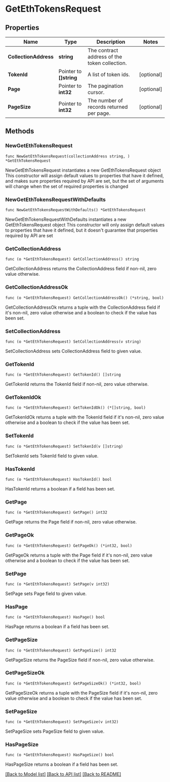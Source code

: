 # GetEthTokensRequest

## Properties

Name | Type | Description | Notes
------------ | ------------- | ------------- | -------------
**CollectionAddress** | **string** | The contract address of the token collection. | 
**TokenId** | Pointer to **[]string** | A list of token ids. | [optional] 
**Page** | Pointer to **int32** | The pagination cursor. | [optional] 
**PageSize** | Pointer to **int32** | The number of records returned per page. | [optional] 

## Methods

### NewGetEthTokensRequest

`func NewGetEthTokensRequest(collectionAddress string, ) *GetEthTokensRequest`

NewGetEthTokensRequest instantiates a new GetEthTokensRequest object
This constructor will assign default values to properties that have it defined,
and makes sure properties required by API are set, but the set of arguments
will change when the set of required properties is changed

### NewGetEthTokensRequestWithDefaults

`func NewGetEthTokensRequestWithDefaults() *GetEthTokensRequest`

NewGetEthTokensRequestWithDefaults instantiates a new GetEthTokensRequest object
This constructor will only assign default values to properties that have it defined,
but it doesn't guarantee that properties required by API are set

### GetCollectionAddress

`func (o *GetEthTokensRequest) GetCollectionAddress() string`

GetCollectionAddress returns the CollectionAddress field if non-nil, zero value otherwise.

### GetCollectionAddressOk

`func (o *GetEthTokensRequest) GetCollectionAddressOk() (*string, bool)`

GetCollectionAddressOk returns a tuple with the CollectionAddress field if it's non-nil, zero value otherwise
and a boolean to check if the value has been set.

### SetCollectionAddress

`func (o *GetEthTokensRequest) SetCollectionAddress(v string)`

SetCollectionAddress sets CollectionAddress field to given value.


### GetTokenId

`func (o *GetEthTokensRequest) GetTokenId() []string`

GetTokenId returns the TokenId field if non-nil, zero value otherwise.

### GetTokenIdOk

`func (o *GetEthTokensRequest) GetTokenIdOk() (*[]string, bool)`

GetTokenIdOk returns a tuple with the TokenId field if it's non-nil, zero value otherwise
and a boolean to check if the value has been set.

### SetTokenId

`func (o *GetEthTokensRequest) SetTokenId(v []string)`

SetTokenId sets TokenId field to given value.

### HasTokenId

`func (o *GetEthTokensRequest) HasTokenId() bool`

HasTokenId returns a boolean if a field has been set.

### GetPage

`func (o *GetEthTokensRequest) GetPage() int32`

GetPage returns the Page field if non-nil, zero value otherwise.

### GetPageOk

`func (o *GetEthTokensRequest) GetPageOk() (*int32, bool)`

GetPageOk returns a tuple with the Page field if it's non-nil, zero value otherwise
and a boolean to check if the value has been set.

### SetPage

`func (o *GetEthTokensRequest) SetPage(v int32)`

SetPage sets Page field to given value.

### HasPage

`func (o *GetEthTokensRequest) HasPage() bool`

HasPage returns a boolean if a field has been set.

### GetPageSize

`func (o *GetEthTokensRequest) GetPageSize() int32`

GetPageSize returns the PageSize field if non-nil, zero value otherwise.

### GetPageSizeOk

`func (o *GetEthTokensRequest) GetPageSizeOk() (*int32, bool)`

GetPageSizeOk returns a tuple with the PageSize field if it's non-nil, zero value otherwise
and a boolean to check if the value has been set.

### SetPageSize

`func (o *GetEthTokensRequest) SetPageSize(v int32)`

SetPageSize sets PageSize field to given value.

### HasPageSize

`func (o *GetEthTokensRequest) HasPageSize() bool`

HasPageSize returns a boolean if a field has been set.


[[Back to Model list]](../README.md#documentation-for-models) [[Back to API list]](../README.md#documentation-for-api-endpoints) [[Back to README]](../README.md)


